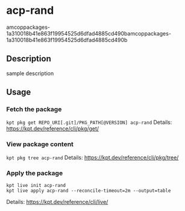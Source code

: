 # acp-rand
amcoppackages-1a310018b41e863f19954525d6dfad4885cd490bamcoppackages-1a310018b41e863f19954525d6dfad4885cd490b

## Description
sample description

## Usage

### Fetch the package
`kpt pkg get REPO_URI[.git]/PKG_PATH[@VERSION] acp-rand`
Details: https://kpt.dev/reference/cli/pkg/get/

### View package content
`kpt pkg tree acp-rand`
Details: https://kpt.dev/reference/cli/pkg/tree/

### Apply the package
```
kpt live init acp-rand
kpt live apply acp-rand --reconcile-timeout=2m --output=table
```
Details: https://kpt.dev/reference/cli/live/
